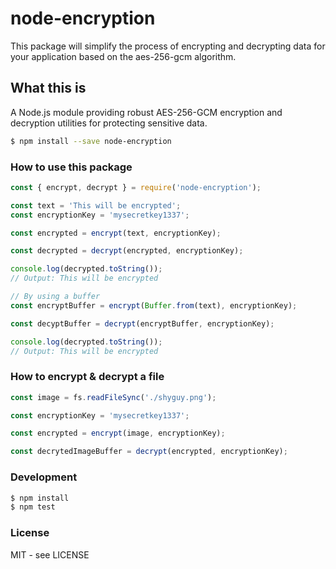 # node-encryption

This package will simplify the process of encrypting and decrypting data for your application based on the aes-256-gcm algorithm.

## What this is

A Node.js module providing robust AES-256-GCM encryption and decryption utilities for protecting sensitive data.

```bash
$ npm install --save node-encryption
```

### How to use this package

```javascript
const { encrypt, decrypt } = require('node-encryption');

const text = 'This will be encrypted';
const encryptionKey = 'mysecretkey1337';

const encrypted = encrypt(text, encryptionKey);

const decrypted = decrypt(encrypted, encryptionKey);

console.log(decrypted.toString());
// Output: This will be encrypted

// By using a buffer
const encryptBuffer = encrypt(Buffer.from(text), encryptionKey);

const decyptBuffer = decrypt(encryptBuffer, encryptionKey);

console.log(decrypted.toString());
// Output: This will be encrypted
```

### How to encrypt & decrypt a file

```javascript
const image = fs.readFileSync('./shyguy.png');

const encryptionKey = 'mysecretkey1337';

const encrypted = encrypt(image, encryptionKey);

const decrytedImageBuffer = decrypt(encrypted, encryptionKey);
```

### Development

```bash
$ npm install
$ npm test
```

### License

MIT - see LICENSE

